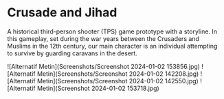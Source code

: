 # Crusade and Jihad
A historical third-person shooter (TPS) game prototype with a storyline. In this gameplay, set during the war years between the Crusaders and Muslims in the 12th century, our main character is an individual attempting to survive by guarding caravans in the desert.

![Alternatif Metin](Screenshots/Screenshot 2024-01-02 153856.jpg)
![Alternatif Metin](Screenshots/Screenshot 2024-01-02 142208.jpg)
![Alternatif Metin](Screenshots/Screenshot 2024-01-02 142550.jpg)
![Alternatif Metin](Screenshot 2024-01-02 153718.jpg)


